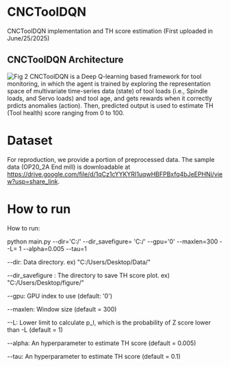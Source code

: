 # CNCToolDQN
CNCToolDQN implementation and TH score estimation (First uploaded in June/25/2025)

## CNCToolDQN Architecture
![Fig 2](https://github.com/user-attachments/assets/600e3775-980a-40ab-93e4-71902c24704d)
CNCToolDQN is a Deep Q-learning based framework for tool monitoring, in which the agent is trained by exploring the representation space of multivariate time-series data (state) of tool loads (i.e., Spindle loads, and Servo loads) and tool age, and gets rewards when it correctly prdicts anomalies (action).
Then, predicted output is used to estimate TH (Tool health) score ranging from 0 to 100.

# Dataset
For reproduction, we provide a portion of preprocessed data.
The sample data (OP20_2A End mill) is downloadable at https://drive.google.com/file/d/1qCz1cYYKYRI1uqwHBFPBxfq4bJeEPHNj/view?usp=share_link.

# How to run 
How to run:

python main.py --dir='C:/' --dir_savefigure= 'C:/' --gpu='0' --maxlen=300 --L= 1 --alpha=0.005 --tau=1

--dir: Data directory. ex) "C:/Users/Desktop/Data/"

--dir_savefigure : The directory to save TH score plot. ex) "C:/Users/Desktop/figure/"

--gpu: GPU index to use (default: '0')

--maxlen: Window size (default = 300)

--L: Lower limit to calculate p_l, which is the probability of Z score lower than -L (default = 1)

--alpha: An hyperparameter to estimate TH score (default = 0.005)

--tau: An hyperparameter to estimate TH score (default = 0.1)
